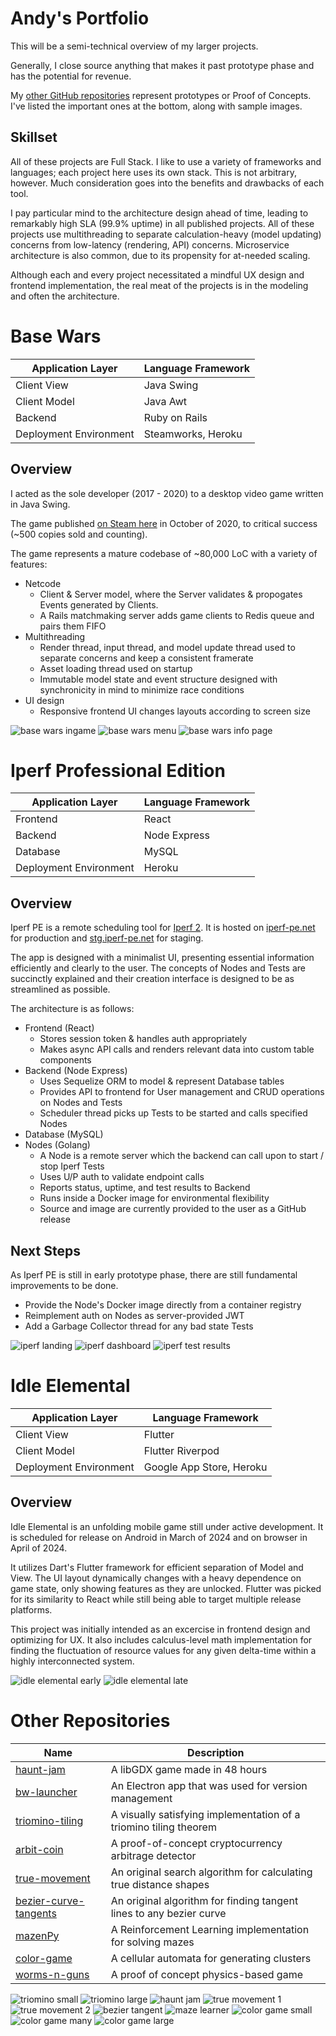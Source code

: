 # Andy's Portfolio

This will be a semi-technical overview of my larger projects.

Generally, I close source anything that makes it past prototype phase and has the potential for revenue. 

My [other GitHub repositories](https://github.com/andy98725) represent prototypes or Proof of Concepts.
I've listed the important ones at the bottom, along with sample images.

## Skillset

All of these projects are Full Stack.
I like to use a variety of frameworks and languages; each project here uses its own stack.
This is not arbitrary, however. Much consideration goes into the benefits and drawbacks of each tool.

I pay particular mind to the architecture design ahead of time, leading to remarkably high SLA (99.9% uptime) in all published projects.
All of these projects use multithreading to separate calculation-heavy (model updating) concerns from low-latency (rendering, API) concerns.
Microservice architecture is also common, due to its propensity for at-needed scaling.

Although each and every project necessitated a mindful UX design and frontend implementation, the real meat of the projects is in the modeling and often the architecture.


# Base Wars

| Application Layer | Language Framework |
| ----------------- | ------------------ |
| Client View | Java Swing |
| Client Model | Java Awt |
| Backend | Ruby on Rails |
| Deployment Environment | Steamworks, Heroku |

## Overview

I acted as the sole developer (2017 - 2020) to a desktop video game written in Java Swing.

The game published [on Steam here](https://store.steampowered.com/app/1747110/Base_Wars/) in October of 2020, to critical success (~500 copies sold and counting).

The game represents a mature codebase of ~80,000 LoC with a variety of features:

- Netcode
    - Client & Server model, where the Server validates & propogates Events generated by Clients.
    - A Rails matchmaking server adds game clients to Redis queue and pairs them FIFO
- Multithreading
    - Render thread, input thread, and model update thread used to separate concerns and keep a consistent framerate
    - Asset loading thread used on startup
    - Immutable model state and event structure designed with synchronicity in mind to minimize race conditions
- UI design
    - Responsive frontend UI changes layouts according to screen size

![base wars ingame](./base_wars/1.png)
![base wars menu](./base_wars/2.png)
![base wars info page](./base_wars/3.png)


# Iperf Professional Edition

| Application Layer | Language Framework |
| ----------------- | ------------------ |
| Frontend | React |
| Backend | Node Express |
| Database | MySQL |
| Deployment Environment | Heroku |

## Overview

Iperf PE is a remote scheduling tool for [Iperf 2](https://sourceforge.net/projects/iperf2/).
It is hosted on [iperf-pe.net](https://iperf-pe.net/) for production and [stg.iperf-pe.net](http://stg.iperf-pe.net/) for staging.

The app is designed with a minimalist UI, presenting essential information efficiently and clearly to the user.
The concepts of Nodes and Tests are succinctly explained and their creation interface is designed to be as streamlined as possible.

The architecture is as follows:

- Frontend (React)
    - Stores session token & handles auth appropriately
    - Makes async API calls and renders relevant data into custom table components
- Backend (Node Express)
    - Uses Sequelize ORM to model & represent Database tables
    - Provides API to frontend for User management and CRUD operations on Nodes and Tests
    - Scheduler thread picks up Tests to be started and calls specified Nodes
- Database (MySQL)
- Nodes (Golang)
    - A Node is a remote server which the backend can call upon to start / stop Iperf Tests
    - Uses U/P auth to validate endpoint calls
    - Reports status, uptime, and test results to Backend
    - Runs inside a Docker image for environmental flexibility
    - Source and image are currently provided to the user as a GitHub release

## Next Steps

As Iperf PE is still in early prototype phase, there are still fundamental improvements to be done.

- Provide the Node's Docker image directly from a container registry
- Reimplement auth on Nodes as server-provided JWT
- Add a Garbage Collector thread for any bad state Tests

![iperf landing](./iperf_pe/1.png)
![iperf dashboard](./iperf_pe/2.png)
![iperf test results](./iperf_pe/3.png)

# Idle Elemental

| Application Layer | Language Framework |
| ----------------- | ------------------ |
| Client View | Flutter |
| Client Model | Flutter Riverpod |
| Deployment Environment | Google App Store, Heroku |

## Overview

Idle Elemental is an unfolding mobile game still under active development.
It is scheduled for release on Android in March of 2024 and on browser in April of 2024.

It utilizes Dart's Flutter framework for efficient separation of Model and View.
The UI layout dynamically changes with a heavy dependence on game state, only showing features as they are unlocked.
Flutter was picked for its similarity to React while still being able to target multiple release platforms. 

This project was initially intended as an excercise in frontend design and optimizing for UX.
It also includes calculus-level math implementation for finding the fluctuation of resource values for any given delta-time within a highly interconnected system.

![idle elemental early](./idle_elemental/1.jpg)
![idle elemental late](./idle_elemental/2.jpg)

# Other Repositories

| Name | Description |
| ---- | ----------- |
| [haunt-jam](https://github.com/andy98725/haunt-jam) | A libGDX game made in 48 hours |
| [bw-launcher](https://github.com/andy98725/bw-launcher) | An Electron app that was used for version management |
| [triomino-tiling](https://github.com/andy98725/TriominoTiling) | A visually satisfying implementation of a triomino tiling theorem |
| [arbit-coin](https://github.com/andy98725/ArbitCoin) | A proof-of-concept cryptocurrency arbitrage detector |
| [true-movement](https://github.com/andy98725/True-Movement) | An original search algorithm for calculating true distance shapes |
| [bezier-curve-tangents](https://github.com/andy98725/Bezier-Curve-Tangents) | An original algorithm for finding tangent lines to any bezier curve |
| [mazenPy](https://github.com/andy98725/MazenPy) | A Reinforcement Learning implementation for solving mazes |
| [color-game](https://github.com/andy98725/Color_Game) | A cellular automata for generating clusters |
| [worms-n-guns](https://github.com/andy98725/Worms-N-Guns) | A proof of concept physics-based game |

![triomino small](./other/tri-1.png)
![triomino large](./other/tri-2.png)
![haunt jam](./other/haunt-1.png)
![true movement 1](./other/movement-1.png)
![true movement 2](./other/movement-2.png)
![bezier tangent](./other/bezierLooped.gif)
![maze learner](./other/mazen-1.png)
![color game small](./other/color-1.png)
![color game many](./other/color-2.png)
![color game large](./other/color-3.png)
